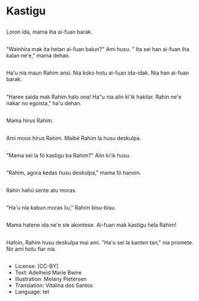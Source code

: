 # Kastigu

##
Loron ida, mama iha ai-fuan barak.

##
"Wainhira mak ita hetan ai-fuan balun?" Ami husu. " Ita sei han ai-fuan iha kalan ne'e," mama dehan.

##
Ha'u nia maun Rahim ansi. Nia koko hotu ai-fuan ida-idak. Nia han ai-fuan barak.

##
"Haree saida mak Rahim halo ona! Ha"u nia alin ki'ik hakilar. Rahin ne'e nakar no egoista," ha'u dehan.

##
Mama hirus Rahim.

##
Ami moos hirus Rahim. Maibé Rahim la husu deskulpa.

##
"Mama sei la fó kastigu ba Rahim?" Alin ki'ik husu.

##
"Rahim, agora kedas husu deskulpa," mama fó hanoin.

##
Rahin hahú sente atu moras.

##
"Ha'u nia kabun moras liu," Rahim bisu-bisu.

##
Mama hatene ida ne'e sie akontese. Ai-fuan mak kastigu hela Rahim!

##
Hafoin, Rahim husu deskulpa mai ami. "Ha'u sei la kanten tan," nia promete. No ami hotu fiar nia.

##
* License: [CC-BY]
* Text: Adelheid Marie Bwire
* Illustration: Melany Pietersen
* Translation: Vitalina dos Santos
* Language: tet
